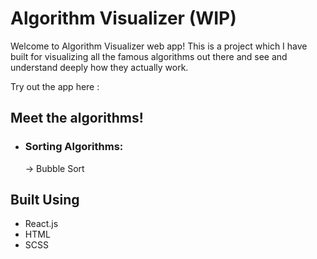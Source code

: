 # Algorithm Visualizer (WIP)

Welcome to Algorithm Visualizer web app! This is a project which I have built for visualizing all the famous algorithms out there and see and understand deeply how they actually work.

Try out the app here : 

## Meet the algorithms!

* ### Sorting Algorithms:
  -> Bubble Sort

## Built Using
* React.js
* HTML
* SCSS
